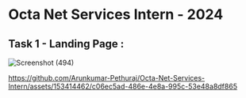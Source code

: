 # Octa Net Services Intern - 2024

## Task 1 - Landing Page :

![Screenshot (494)](https://github.com/Arunkumar-Pethuraj/Octa-Net-Services-Intern/assets/153414462/16beaeef-fcad-4ad2-a84a-b1ae05dd24b5)

https://github.com/Arunkumar-Pethuraj/Octa-Net-Services-Intern/assets/153414462/c06ec5ad-486e-4e8a-995c-53e48a8df865

